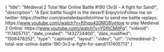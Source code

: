 {
    "title": "Medieval 2 Total War Online Battle #190 (3v3) - A fight for Sand!",
    "description": "A Epic battle fought in the desert!  Enjoy\n\nFollow me on twitter: https:\/\/twitter.com\/pixelatedapollo\nHow to send me battle replays: https:\/\/www.youtube.com\/watch?v=f0hqo420MO8\nHow to play Medieval 2 Online: https:\/\/www.youtube.com\/watch?v=YGfItCMitPg",
    "videoid": "117405713",
    "date_created": "1432724400",
    "date_modified": "1506478252",
    "type": "captivate",
    "layout": "video",
    "url": "\/v\/medieval-2-total-war-online-battle-190-3v3-a-fight-for-sand\/117405713"
}